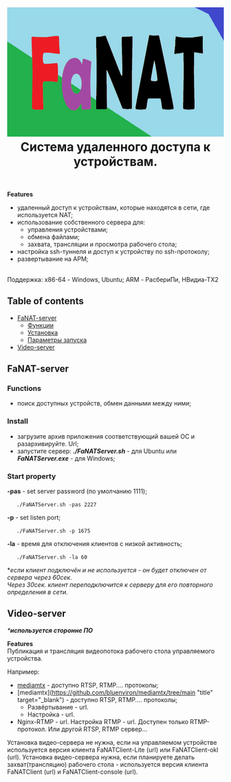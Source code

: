 <h1 align="center">
  <img src="manual/images/baner.bmp" alt="FaNAT" width="900" height="300">
  <br>
  Система удаленного доступа к устройствам.
</h1>

<br>

**Features**
* удаленный доступ к устройствам, которые находятся в сети, где используется NAT;
* использование собственного сервера для:
  * управления устройствами;
  * обмена файлами;
  * захвата, трансляции и просмотра рабочего стола; 
* настройка ssh-туннеля и доступ к устройству по ssh-протоколу;
* развертывание на АРМ;
  
<br>
  Поддержка: х86-64 - Windows, Ubuntu; ARM - РасбериПи, НВидиа-ТХ2

## Table of contents

* [FaNAT-server](#fanat-server)
  * [Функции](#functions)
  * [Установка](#install)
  * [Параметры запуска](#start-property)
* [Video-server](#video-server)

## FaNAT-server
### Functions
 - поиск доступных устройств, обмен данными между ними;
   
### Install
 - загрузите архив приложения  соответствующий вашей ОС и разархивируйте. Url;
 - запустите сервер: **_./FaNATServer.sh_** - для Ubuntu или **_FaNATServer.ехе_** - для Windows;

### Start property
**-pas** - set server password (по умолчанию 1111);
```
   ./FaNATServer.sh -pas 2227
```
**-p** - set listen port;
```
   ./FaNATServer.sh -p 1675
```
**-la** - время для отключения клиентов с низкой активность;
```
   ./FaNATServer.sh -la 60
```
*_если клиент подключён и не используется - он будет отключен от сервера через 60сек.<br>
Через 30сек. клиент переподключится к серверу для его повторного определения в сети._

 ## Video-server
 _***используется сторонне ПО**_<br>
 
 **Features**<br>
 Публикация и трансляция видеопотока рабочего стола управляемого устройства.

Например:
- <a href="https://github.com/bluenviron/mediamtx/tree/main" target="_blank">mediamtx</a> - доступно RTSP, RTMP.... протоколы;
- [mediamtx](https://github.com/bluenviron/mediamtx/tree/main "title" target="_blank") - доступно RTSP, RTMP.... протоколы;
	- Развёртывание - url.
 	-  Настройка - url. 
- Nginx-RTMP - url. Настройка RTMP - url.  Доступен только RTMP-протокол.
Или другой RTSP, RTMP сервер...

Установка видео-сервера не нужна, если на управляемом устройстве используется версия клиента FaNATClient-Lite (url) или FaNATClient-okl (url).
Установка видео-сервера нужна, если планируете делать захват(трансляцию) рабочего стола - используется версия клиента FaNATClient (url) и FaNATClient-console (url).



